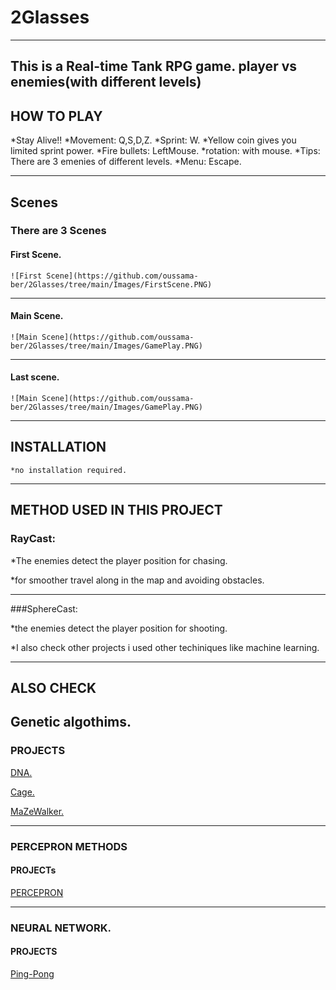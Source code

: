 # 2Glasses
---



This is a Real-time Tank RPG game. player vs enemies(with different levels)
---

## HOW TO PLAY
*Stay Alive!!
*Movement: Q,S,D,Z. 
*Sprint: W.
*Yellow coin gives you limited sprint power.
*Fire bullets: LeftMouse.
*rotation: with mouse.
*Tips: There are 3 emenies of different levels.
*Menu: Escape.

---
## Scenes

### There are 3 Scenes

#### First Scene.
	![First Scene](https://github.com/oussama-ber/2Glasses/tree/main/Images/FirstScene.PNG)
---
#### Main Scene. 
	![Main Scene](https://github.com/oussama-ber/2Glasses/tree/main/Images/GamePlay.PNG)
---
#### Last scene.
	![Main Scene](https://github.com/oussama-ber/2Glasses/tree/main/Images/GamePlay.PNG)
---
## INSTALLATION
	*no installation required.
---
## METHOD USED IN THIS PROJECT

### RayCast:

*The enemies detect the player position for chasing.

*for smoother travel along in the map and avoiding obstacles.

---

###SphereCast:

*the enemies detect the player position for shooting.

*I also check other projects i used other techiniques like machine learning. 

---

## ALSO CHECK

## Genetic algothims.

### PROJECTS

[DNA.](https://github.com/oussama-ber/DNA)

[Cage.](https://github.com/oussama-ber/Genetic_Method-Cage)

[MaZeWalker.](https://github.com/oussama-ber/MazeWalker)

---

### PERCEPRON METHODS

#### PROJECTs

[PERCEPRON](https://github.com/oussama-ber/Perception/blob/master/Assets/Perceptron)

---

### NEURAL NETWORK.

#### PROJECTS

[Ping-Pong](https://github.com/oussama-ber/artificial_neural_networks-ping-pong-replica)



